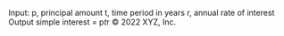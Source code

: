 Input:
   p, principal amount
   t, time period in years
   r, annual rate of interest
Output
   simple interest = p*t*r
© 2022 XYZ, Inc.


